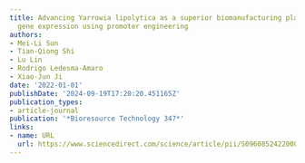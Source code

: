 ```yaml
---
title: Advancing Yarrowia lipolytica as a superior biomanufacturing platform by tuning
  gene expression using promoter engineering
authors:
- Mei-Li Sun
- Tian-Qiong Shi
- Lu Lin
- Rodrigo Ledesma-Amaro
- Xiao-Jun Ji
date: '2022-01-01'
publishDate: '2024-09-19T17:20:20.451165Z'
publication_types:
- article-journal
publication: '*Bioresource Technology 347*'
links:
- name: URL
  url: https://www.sciencedirect.com/science/article/pii/S0960852422000463
---
```


